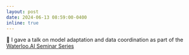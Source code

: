 ```yaml
---
layout: post
date: 2024-06-13 08:59:00-0400
inline: true
---
```


:microphone: I gave a talk on model adaptation and data coordination as part of the [Waterloo.AI Seminar Series](https://uwaterloo.ca/artificial-intelligence-institute/events/elliot-creager-building-ai-works-everyone-adapt-models-and)
